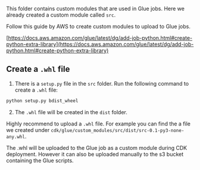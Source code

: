 This folder contains custom modules that are used in Glue jobs. Here we already created a custom module called `src`.

Follow this guide by AWS to create custom modules to upload to Glue jobs.

[https://docs.aws.amazon.com/glue/latest/dg/add-job-python.html#create-python-extra-library](https://docs.aws.amazon.com/glue/latest/dg/add-job-python.html#create-python-extra-library)

## Create a `.whl` file

1. There is a `setup.py` file in the `src` folder. Run the following command to create a `.whl` file:

```bash
python setup.py bdist_wheel
```

2. The `.whl` file will be created in the `dist` folder.

Highly recommend to upload a `.whl` file. For example you can find the a file we created under `cdk/glue/custom_modules/src/dist/src-0.1-py3-none-any.whl`.

The .whl will be uploaded to the Glue job as a custom module during CDK deployment. However it can also be uploaded manually to the s3 bucket containing the Glue scripts.